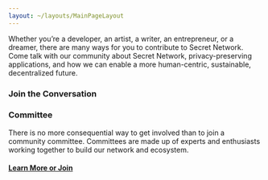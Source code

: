 ```yaml
---
layout: ~/layouts/MainPageLayout
---
```


<template v-slot:title>

## Secret Network Community

</template>

<slim-column>

Whether you’re a developer, an artist, a writer, an entrepreneur, or a dreamer, there are many ways for you to contribute to Secret Network. Come talk with our community about Secret Network, privacy-preserving applications, and how we can enable a more human-centric, sustainable, decentralized future.

</slim-column>

<slim-column>

### Join the Conversation

<separator small />

</slim-column>

<card-holder columns="3">

<card>

<template v-slot:header>

#### Secret Chat<br>(Official)

</template>

<template v-slot:footer>

[Join now](https://discord.com/invite/SJK32GY)

</template>

</card>

<card>

<template v-slot:header>

#### Telegram

</template>

<template v-slot:footer>

[Join now](https://t.me/SCRTCommunity)

</template>

</card>

<card>

<template v-slot:header>

#### Secret Forum

</template>

<template v-slot:footer>

[Join now](https://forum.scrt.network/)

</template>

</card>

</card-holder>

<card-holder columns="1">

<card>

<template v-slot:header>

#### Twitter

</template>

<template v-slot:footer>

[Follow us](https://twitter.com/secretnetwork)

</template>

</card>

</card-holder>

<slim-column>

### Committee

<separator small />

</slim-column>

<slim-column>

There is no more consequential way to get involved than to join a community committee. Committees are made up of experts and enthusiasts working together to build our network and ecosystem.

#### [Learn More or Join](/committees)

</slim-column>
